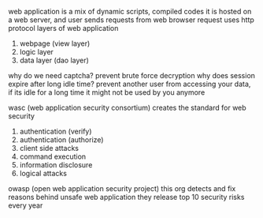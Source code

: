 web application is a mix of dynamic scripts, compiled codes
it is hosted on a web server, and user sends requests from web browser
request uses http protocol
layers of web application
1. webpage (view layer)
2. logic layer
3. data layer (dao layer)

why do we need captcha?
prevent brute force decryption
why does session expire after long idle time?
prevent another user from accessing your data, if its idle for a long time it might not be used by you anymore

wasc (web application security consortium)
creates the standard for web security
1. authentication (verify)
2. authentication (authorize)
3. client side attacks
4. command execution
5. information disclosure
6. logical attacks

owasp (open web application security project)
this org detects and fix reasons behind unsafe web application
they release top 10 security risks every year
